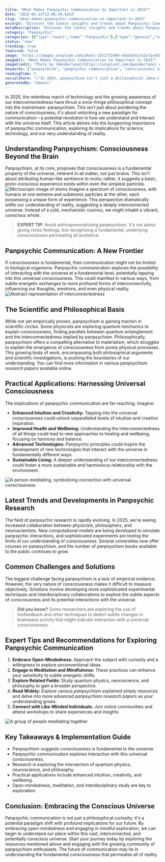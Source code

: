 ```yaml
---
title: "What Makes Panpsychic Communication So Important in 2025?"
date: "2025-03-23T22:06:34.625Z"
slug: "what-makes-panpsychic-communication-so-important-in-2025"
excerpt: "Discover the latest insights and trends about Panpsychic Communication. This comprehensive guide covers everything you need to know about Panpsychic Communication in 2025."
metaDescription: "Discover the latest insights and trends about Panpsychic Communication. This comprehensive guide covers everything you need to know about Panpsychic Commun..."
category: "Panpsychic"
categories: [{"type":"exact","name":"Panpsychic"},{"type":"general","name":"Philosophy"},{"type":"medium","name":"Consciousness Studies"},{"type":"specific","name":"Mind-Matter Interaction"},{"type":"niche","name":"Quantum Entanglement"}]
status: "new"
trending: true
featured: false
image: "https://images.unsplash.com/photo-1551731409-43eb3e517a1a?q=85&w=1200&fit=max&fm=webp&auto=compress"
imageAlt: "What Makes Panpsychic Communication So Important in 2025?"
imageCredit: "Photo by [Wonderlane](https://unsplash.com/@wonderlane) on Unsplash"
keywords: ["panpsychism", "panpsychic communication", "consciousness in matter", "universal consciousness", "communicating with the universe", "panpsychic theory", "buy panpsychism books", "panpsychism explained simply", "panpsychic research papers", "how does panpsychism work"]
readingTime: 5
socialShare: "\"In 2025, panpsychism isn't just a philosophical idea—it's a potential revolution in communication, suggesting we might be interacting with a conscious universe all along.\""
generatedBy: "Gemini"
---
```




In 2025, the relentless march of technology and the growing awareness of our interconnectedness have thrust a once-fringe philosophical concept into the mainstream: panpsychism.  This isn't just about pondering the nature of consciousness; it's about unlocking a new paradigm for communication – a potential revolution in how we understand and interact with the universe itself.  This article delves into the burgeoning importance of panpsychic communication, exploring its implications for science, technology, and our very understanding of reality.

## Understanding Panpsychism: Consciousness Beyond the Brain

Panpsychism, at its core, proposes that consciousness is a fundamental property of the universe, inherent in all matter, not just brains.  This isn't about attributing human-like sentience to rocks; rather, it suggests a basic, proto-conscious experience exists within even the simplest particles. ![Microscopic image of atoms](https://images.unsplash.com/uploads/1413222992504f1b734a6/1928e537?q=85&w=1200&fit=max&fm=webp&auto=compress)  Imagine a spectrum of consciousness, with humans at one extreme and subatomic particles at the other, each possessing a unique form of experience. This perspective dramatically shifts our understanding of reality, suggesting a deeply interconnected universe.  Instead of a cold, mechanistic cosmos, we might inhabit a vibrant, conscious whole.

> **EXPERT TIP:**  Avoid anthropomorphizing panpsychism. It's not about giving rocks feelings, but recognizing a fundamental, underlying consciousness permeating all existence.

## Panpsychic Communication: A New Frontier

If consciousness is fundamental, then communication might not be limited to biological organisms.  Panpsychic communication explores the possibility of interacting with the universe at a fundamental level, potentially tapping into this universal consciousness. This could manifest in various ways, from subtle energetic exchanges to more profound forms of interconnectivity, influencing our thoughts, emotions, and even physical reality.  ![Abstract representation of interconnectedness](https://images.unsplash.com/photo-1543269865-cbf427effbad?q=85&w=1200&fit=max&fm=webp&auto=compress)

## The Scientific and Philosophical Basis

While not yet empirically proven, panpsychism is gaining traction in scientific circles.  Some physicists are exploring quantum mechanics to explain consciousness, finding parallels between quantum entanglement and the interconnectedness implied by panpsychism.  Philosophically, panpsychism offers a compelling alternative to materialism, which struggles to explain the emergence of consciousness from purely physical processes.  This growing body of work, encompassing both philosophical arguments and scientific investigations, is pushing the boundaries of our understanding.  You can find more information in various *panpsychism research papers* available online.

## Practical Applications:  Harnessing Universal Consciousness

The implications of panpsychic communication are far-reaching. Imagine:

* **Enhanced Intuition and Creativity:**  Tapping into the universal consciousness could unlock unparalleled levels of intuition and creative inspiration.
* **Improved Health and Wellbeing:**  Understanding the interconnectedness of all things could lead to new approaches to healing and wellbeing, focusing on harmony and balance.
* **Advanced Technologies:**  Panpsychic principles could inspire the development of new technologies that interact with the universe in fundamentally different ways.
* **Sustainable Living:**  A deeper understanding of our interconnectedness could foster a more sustainable and harmonious relationship with the environment.

![A person meditating, symbolizing connection with universal consciousness](https://images.unsplash.com/photo-1499159058454-75067059248a?q=85&w=1200&fit=max&fm=webp&auto=compress)

## Latest Trends and Developments in Panpsychic Research

The field of panpsychic research is rapidly evolving.  In 2025, we're seeing increased collaboration between physicists, philosophers, and neuroscientists.  New computational models are being developed to simulate panpsychic interactions, and sophisticated experiments are testing the limits of our understanding of consciousness.  Several universities now offer courses on panpsychism, and the number of *panpsychism books* available to the public continues to grow.

## Common Challenges and Solutions

The biggest challenge facing panpsychism is a lack of empirical evidence.  However, the very nature of consciousness makes it difficult to measure objectively.  Solutions involve developing more sophisticated experimental techniques and interdisciplinary collaborations to explore the subtle aspects of consciousness and its potential interactions with the universe.

> **Did you know?** Some researchers are exploring the use of biofeedback and other techniques to detect subtle changes in brainwave activity that might indicate interaction with a universal consciousness.

## Expert Tips and Recommendations for Exploring Panpsychic Communication

1. **Embrace Open-Mindedness:** Approach the subject with curiosity and a willingness to explore unconventional ideas.
2. **Engage in Meditation and Mindfulness:** These practices can enhance your sensitivity to subtle energetic shifts.
3. **Explore Related Fields:**  Study quantum physics, neuroscience, and philosophy to gain a broader perspective.
4. **Read Widely:**  Explore various *panpsychism explained simply* resources and delve into more advanced *panpsychism research papers* as your understanding grows.
5. **Connect with Like-Minded Individuals:** Join online communities and attend workshops to share experiences and insights.

![A group of people meditating together](https://images.unsplash.com/photo-1453738773917-9c3eff1db985?q=85&w=1200&fit=max&fm=webp&auto=compress)

## Key Takeaways & Implementation Guide

* Panpsychism suggests consciousness is fundamental to the universe.
* Panpsychic communication explores interaction with this universal consciousness.
*  Research is exploring the intersection of quantum physics, neuroscience, and philosophy.
*  Practical applications include enhanced intuition, creativity, and wellbeing.
*  Open-mindedness, meditation, and interdisciplinary study are key to exploration.

## Conclusion: Embracing the Conscious Universe

Panpsychic communication is not just a philosophical curiosity; it's a potential paradigm shift with profound implications for our future.  By embracing open-mindedness and engaging in mindful exploration, we can begin to understand our place within this vast, interconnected, and potentially conscious universe.  Start your journey today by exploring the resources mentioned above and engaging with the growing community of panpsychism enthusiasts.  The future of communication may lie in understanding the fundamental consciousness that permeates all of reality.

